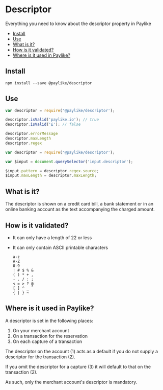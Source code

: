 # Descriptor

Everything you need to know about the descriptor property in Paylike

- [Install](#install)
- [Use](#use)
- [What is it?](#what-is-it)
- [How is it validated?](#how-is-it-validated)
- [Where is it used in Paylike?](#where-is-it-used-in-paylike)

## Install

```
npm install --save @paylike/descriptor
```

## Use

```js
var descriptor = require('@paylike/descriptor');

descriptor.isValid('paylike.io'); // true
descriptor.isValid('£'); // false

descriptor.errorMessage
descriptor.maxLength
descriptor.regex
```

```js
var descriptor = require('@paylike/descriptor');

var $input = document.querySelector('input.descriptor');

$input.pattern = descriptor.regex.source;
$input.maxLength = descriptor.maxLength;
```

## What is it?

The descriptor is shown on a credit card bill, a bank statement or in an
online banking account as the text accompanying the charged amount.

## How is it validated?

- It can only have a length of 22 or less
- It can only contain ASCII printable characters

	```
	a-z
	A-Z
	0-9
	! # $ % &
	( ) * + ,
	- . / : ;
	< = > ? @
	[ ] ^ _ `
	{ | } ~
	```

## Where is it used in Paylike?

A descriptor is set in the following places:

1. On your merchant account
2. On a transaction for the reservation
3. On each capture of a transaction

The descriptor on the account (1) acts as a default if you do not supply a
descriptor for the transaction (2).

If you omit the descriptor for a capture (3) it will default to that on the
transaction (2).

As such, only the merchant account's descriptor is mandatory.
